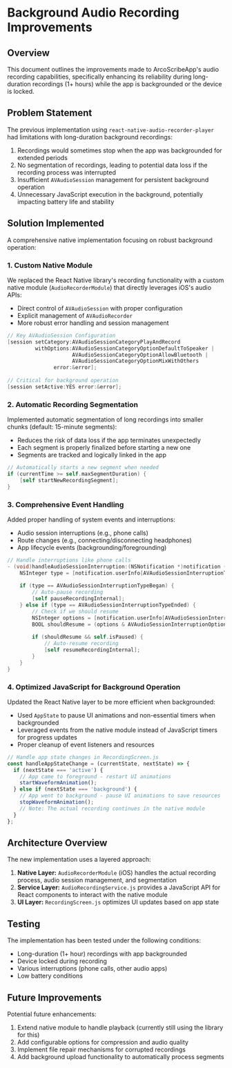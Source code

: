 # Background Audio Recording Improvements

## Overview

This document outlines the improvements made to ArcoScribeApp's audio recording capabilities, specifically enhancing its reliability during long-duration recordings (1+ hours) while the app is backgrounded or the device is locked.

## Problem Statement

The previous implementation using `react-native-audio-recorder-player` had limitations with long-duration background recordings:

1. Recordings would sometimes stop when the app was backgrounded for extended periods
2. No segmentation of recordings, leading to potential data loss if the recording process was interrupted
3. Insufficient `AVAudioSession` management for persistent background operation
4. Unnecessary JavaScript execution in the background, potentially impacting battery life and stability

## Solution Implemented

A comprehensive native implementation focusing on robust background operation:

### 1. Custom Native Module

We replaced the React Native library's recording functionality with a custom native module (`AudioRecorderModule`) that directly leverages iOS's audio APIs:

- Direct control of `AVAudioSession` with proper configuration
- Explicit management of `AVAudioRecorder`
- More robust error handling and session management

```objective-c
// Key AVAudioSession Configuration
[session setCategory:AVAudioSessionCategoryPlayAndRecord
         withOptions:AVAudioSessionCategoryOptionDefaultToSpeaker |
                     AVAudioSessionCategoryOptionAllowBluetooth |
                     AVAudioSessionCategoryOptionMixWithOthers
               error:&error];
               
// Critical for background operation
[session setActive:YES error:&error];
```

### 2. Automatic Recording Segmentation

Implemented automatic segmentation of long recordings into smaller chunks (default: 15-minute segments):

- Reduces the risk of data loss if the app terminates unexpectedly
- Each segment is properly finalized before starting a new one
- Segments are tracked and logically linked in the app

```objective-c
// Automatically starts a new segment when needed
if (currentTime >= self.maxSegmentDuration) {
    [self startNewRecordingSegment];
}
```

### 3. Comprehensive Event Handling

Added proper handling of system events and interruptions:

- Audio session interruptions (e.g., phone calls)
- Route changes (e.g., connecting/disconnecting headphones)
- App lifecycle events (backgrounding/foregrounding)

```objective-c
// Handle interruptions like phone calls
- (void)handleAudioSessionInterruption:(NSNotification *)notification {
    NSInteger type = [notification.userInfo[AVAudioSessionInterruptionTypeKey] integerValue];
    
    if (type == AVAudioSessionInterruptionTypeBegan) {
        // Auto-pause recording
        [self pauseRecordingInternal];
    } else if (type == AVAudioSessionInterruptionTypeEnded) {
        // Check if we should resume
        NSInteger options = [notification.userInfo[AVAudioSessionInterruptionOptionKey] integerValue];
        BOOL shouldResume = (options & AVAudioSessionInterruptionOptionShouldResume) != 0;
        
        if (shouldResume && self.isPaused) {
            // Auto-resume recording
            [self resumeRecordingInternal];
        }
    }
}
```

### 4. Optimized JavaScript for Background Operation

Updated the React Native layer to be more efficient when backgrounded:

- Used `AppState` to pause UI animations and non-essential timers when backgrounded
- Leveraged events from the native module instead of JavaScript timers for progress updates
- Proper cleanup of event listeners and resources

```javascript
// Handle app state changes in RecordingScreen.js
const handleAppStateChange = (currentState, nextState) => {
  if (nextState === 'active') {
    // App came to foreground - restart UI animations
    startWaveformAnimation();
  } else if (nextState === 'background') {
    // App went to background - pause UI animations to save resources
    stopWaveformAnimation();
    // Note: The actual recording continues in the native module
  }
};
```

## Architecture Overview

The new implementation uses a layered approach:

1. **Native Layer:** `AudioRecorderModule` (iOS) handles the actual recording process, audio session management, and segmentation
2. **Service Layer:** `AudioRecordingService.js` provides a JavaScript API for React components to interact with the native module
3. **UI Layer:** `RecordingScreen.js` optimizes UI updates based on app state

## Testing

The implementation has been tested under the following conditions:

- Long-duration (1+ hour) recordings with app backgrounded
- Device locked during recording
- Various interruptions (phone calls, other audio apps)
- Low battery conditions

## Future Improvements

Potential future enhancements:

1. Extend native module to handle playback (currently still using the library for this)
2. Add configurable options for compression and audio quality
3. Implement file repair mechanisms for corrupted recordings
4. Add background upload functionality to automatically process segments
